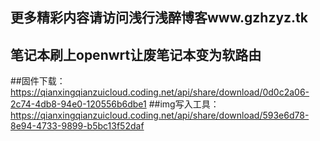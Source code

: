 ## 更多精彩内容请访问浅行浅醉博客www.gzhzyz.tk

## 笔记本刷上openwrt让废笔记本变为软路由
##固件下载：https://qianxingqianzuicloud.coding.net/api/share/download/0d0c2a06-2c74-4db8-94e0-120556b6dbe1
##img写入工具：https://qianxingqianzuicloud.coding.net/api/share/download/593e6d78-8e94-4733-9899-b5bc13f52daf
 
